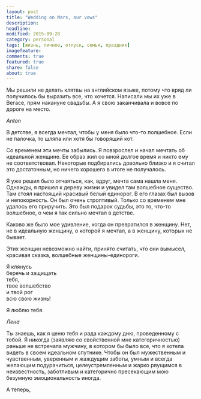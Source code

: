 ```yaml
---
layout: post
title: "Wedding on Mars, our vows"
description: 
headline: 
modified: 2015-09-28
category: personal
tags: [жизнь, личное, отпуск, семья, праздник]
imagefeature:
comments: true
featured: true
share: false
about: true
---
```


Мы решили не делать клятвы на английском языке, потому что вряд ли получилось бы выразить все, что хочется. Написали мы их уже в Вегасе, прям накануне свадьбы. А я свою заканчивала и вовсе по дороге на место.

*Anton*

В детстве, я всегда мечтал, чтобы у меня было что-то полшебное. Если не палочка, то шляпа или хотя бы говорящий кот.

Со временем эти мечты забылись. Я повзрослел и начал мечтать об идеальной женщине. Ее образ жил со мной долгое время и никто ему не соответствовал. Некоторые подбирались довольно близко и я считал это достаточным, но ничего хорошего в итоге не получалось. 

Я уже решил было отчаяться, как, вдруг, мечта сама нашла меня. Однажды, я пришел к дереву жизни и увидел там волшебное существо. Там стоял настоящий красивый белый единорог. В его глазах был вызов и непокорность. Он был очень строптивый. Только со временем мне удалось его приручить. Это был подарок судьбы, это то, что-то волшебное, о чем я так сильно мечтал в детстве.

Каково же было мое удивление, когда он превратился в женщину. Нет, не в идеальную женщину, о которой я мечтал, а в женщину, которых не бывает.

Этих женщин невозможно найти, принято считать, что они вымысел, красивая сказка, волшебные женщины-единороги.

Я клянусь <br>
беречь и защищать <br>
тебя,<br>
твое волшебство<br>
и твой рог<br>
всю свою жизнь!<br>

Я люблю тебя.


*Лена*

Ты знаешь, как я ценю тебя и рада каждому дню, проведенному с тобой. Я никогда (заявляю со свойственной мне категоричностью) раньше не встречала мужчину, в котором бы было все, что я хотела видеть в своем идеальном спутнике. Чтобы он был мужественным и чувственным, уверенным и жаждущим заботы, умным и всегда желающим подурачиться, целеустремленным и жарко рвущимся в неизвестность, заботливым и категорично пресекающим мою безумную эмоциональность иногда.

А теперь, 

